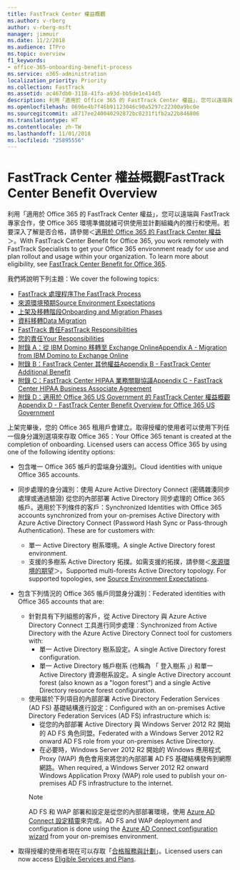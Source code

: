 ```yaml
---
title: FastTrack Center 權益概觀
ms.author: v-rberg
author: v-rberg-msft
manager: jimmuir
ms.date: 11/2/2018
ms.audience: ITPro
ms.topic: overview
f1_keywords:
- office-365-onboarding-benefit-process
ms.service: o365-administration
localization_priority: Priority
ms.collection: FastTrack
ms.assetid: ac467db0-3118-41fa-a93d-bb5de1e414d5
description: 利用「適用於 Office 365 的 FastTrack Center 權益」，您可以遠端與 FastTrack 專家合作，使 Office 365 環境準備就緒可供使用並計劃組織內的推行和使用。若要深入了解是否合格，請參閱＜適用於 Office 365 的 FastTrack Center 權益＞。
ms.openlocfilehash: 0696e4b7f46b91123046c90a5297c22300a9bc0e
ms.sourcegitcommit: a8717ee240040292872bc0231f1fb2a22b846806
ms.translationtype: HT
ms.contentlocale: zh-TW
ms.lasthandoff: 11/01/2018
ms.locfileid: "25895556"
---
```

# <a name="fasttrack-center-benefit-overview"></a><span data-ttu-id="75ac0-104">FastTrack Center 權益概觀</span><span class="sxs-lookup"><span data-stu-id="75ac0-104">FastTrack Center Benefit Overview</span></span>

<span data-ttu-id="75ac0-p102">利用「適用於 Office 365 的 FastTrack Center 權益」，您可以遠端與 FastTrack 專家合作，使 Office 365 環境準備就緒可供使用並計劃組織內的推行和使用。若要深入了解是否合格，請參閱＜[適用於 Office 365 的 FastTrack Center 權益](O365-fasttrack-benefit-for-office-365.md)＞。</span><span class="sxs-lookup"><span data-stu-id="75ac0-p102">With FastTrack Center Benefit for Office 365, you work remotely with FastTrack Specialists to get your Office 365 environment ready for use and plan rollout and usage within your organization. To learn more about eligibility, see [FastTrack Center Benefit for Office 365](O365-fasttrack-benefit-for-office-365.md).</span></span>
  
<span data-ttu-id="75ac0-107">我們將說明下列主題：</span><span class="sxs-lookup"><span data-stu-id="75ac0-107">We cover the following topics:</span></span>
- [<span data-ttu-id="75ac0-108">FastTrack 處理程序</span><span class="sxs-lookup"><span data-stu-id="75ac0-108">The FastTrack Process</span></span>](O365-fasttrack-process.md) 
- [<span data-ttu-id="75ac0-109">來源環境預期</span><span class="sxs-lookup"><span data-stu-id="75ac0-109">Source Environment Expectations</span></span>](O365-source-environment-expectations.md)
- [<span data-ttu-id="75ac0-110">上架及移轉階段</span><span class="sxs-lookup"><span data-stu-id="75ac0-110">Onboarding and Migration Phases</span></span>](O365-onboarding-and-migration.md)
- [<span data-ttu-id="75ac0-111">資料移轉</span><span class="sxs-lookup"><span data-stu-id="75ac0-111">Data Migration</span></span>](O365-data-migration.md)
- [<span data-ttu-id="75ac0-112">FastTrack 責任</span><span class="sxs-lookup"><span data-stu-id="75ac0-112">FastTrack Responsibilities</span></span>](O365-fasttrack-responsibilities.md)
- [<span data-ttu-id="75ac0-113">您的責任</span><span class="sxs-lookup"><span data-stu-id="75ac0-113">Your Responsibilities</span></span>](O365-your-responsibilities.md) 
- [<span data-ttu-id="75ac0-114">附錄 A：從 IBM Domino 移轉至 Exchange Online</span><span class="sxs-lookup"><span data-stu-id="75ac0-114">Appendix A - Migration from IBM Domino to Exchange Online</span></span>](O365-from-ibm-domino-to-exchange-online.md)
- [<span data-ttu-id="75ac0-115">附錄 B：FastTrack Center 其他權益</span><span class="sxs-lookup"><span data-stu-id="75ac0-115">Appendix B - FastTrack Center Additional Benefit</span></span>](O365-fasttrack-additional-benefits.md)
- [<span data-ttu-id="75ac0-116">附錄 C：FastTrack Center HIPAA 業務關聯協議</span><span class="sxs-lookup"><span data-stu-id="75ac0-116">Appendix C - FastTrack Center HIPAA Business Associate Agreement</span></span>](O365-hipaa-business-associate-agreement.md)
- [<span data-ttu-id="75ac0-117">附錄 D：適用於 Office 365 US Government 的 FastTrack Center 權益概觀</span><span class="sxs-lookup"><span data-stu-id="75ac0-117">Appendix D - FastTrack Center Benefit Overview for Office 365 US Government</span></span>](US-Gov-appendix-overview.md)
    
<span data-ttu-id="75ac0-p103">上架完畢後，您的 Office 365 租用戶會建立。取得授權的使用者可以使用下列任一個身分識別選項來存取 Office 365：</span><span class="sxs-lookup"><span data-stu-id="75ac0-p103">Your Office 365 tenant is created at the completion of onboarding. Licensed users can access Office 365 by using one of the following identity options:</span></span>
- <span data-ttu-id="75ac0-120">包含唯一 Office 365 帳戶的雲端身分識別。</span><span class="sxs-lookup"><span data-stu-id="75ac0-120">Cloud identities with unique Office 365 accounts.</span></span>
- <span data-ttu-id="75ac0-p104">同步處理的身分識別：使用 Azure Active Directory Connect (密碼雜湊同步處理或通過驗證) 從您的內部部署 Active Directory 同步處理的 Office 365 帳戶。適用於下列條件的客戶：</span><span class="sxs-lookup"><span data-stu-id="75ac0-p104">Synchronized Identities with Office 365 accounts synchronized from your on-premises Active Directory with Azure Active Directory Connect (Password Hash Sync or Pass-through Authentication). These are for customers with:</span></span>
  - <span data-ttu-id="75ac0-123">單一 Active Directory 樹系環境。</span><span class="sxs-lookup"><span data-stu-id="75ac0-123">A single Active Directory forest environment.</span></span>
  - <span data-ttu-id="75ac0-p105">支援的多樹系 Active Directory 拓撲。如需支援的拓撲，請參閱＜[來源環境的期望](O365-source-environment-expectations.md)＞。</span><span class="sxs-lookup"><span data-stu-id="75ac0-p105">Supported multi-forests Active Directory topology. For supported topologies, see [Source Environment Expectations](O365-source-environment-expectations.md).</span></span>
- <span data-ttu-id="75ac0-126">包含下列情況的 Office 365 帳戶同盟身分識別：</span><span class="sxs-lookup"><span data-stu-id="75ac0-126">Federated identities with Office 365 accounts that are:</span></span>
  - <span data-ttu-id="75ac0-127">針對具有下列組態的客戶，從 Active Directory 與 Azure Active Directory Connect 工具進行同步處理︰</span><span class="sxs-lookup"><span data-stu-id="75ac0-127">Synchronized from Active Directory with the Azure Active Directory Connect tool for customers with:</span></span>
      - <span data-ttu-id="75ac0-128">單一 Active Directory 樹系設定。</span><span class="sxs-lookup"><span data-stu-id="75ac0-128">A single Active Directory forest configuration.</span></span>
      - <span data-ttu-id="75ac0-129">單一 Active Directory 帳戶樹系 (也稱為 「 登入樹系 」) 和單一 Active Directory 資源樹系設定。</span><span class="sxs-lookup"><span data-stu-id="75ac0-129">A single Active Directory account forest (also known as a "logon forest") and a single Active Directory resource forest configuration.</span></span>
  - <span data-ttu-id="75ac0-130">使用屬於下列項目的內部部署 Active Directory Federation Services (AD FS) 基礎結構進行設定：</span><span class="sxs-lookup"><span data-stu-id="75ac0-130">Configured with an on-premises Active Directory Federation Services (AD FS) infrastructure which is:</span></span>
      - <span data-ttu-id="75ac0-131">從您的內部部署 Active Directory 與 Windows Server 2012 R2 開始的 AD FS 角色同盟。</span><span class="sxs-lookup"><span data-stu-id="75ac0-131">Federated with a Windows Server 2012 R2 onward AD FS role from your on-premises Active Directory.</span></span>
      - <span data-ttu-id="75ac0-132">在必要時，Windows Server 2012 R2 開始的 Windows 應用程式 Proxy (WAP) 角色會用來將您的內部部署 AD FS 基礎結構發佈到網際網路。</span><span class="sxs-lookup"><span data-stu-id="75ac0-132">When required, a Windows Server 2012 R2 onward Windows Application Proxy (WAP) role used to publish your on-premises AD FS infrastructure to the internet.</span></span>
    > [!NOTE]
    > <span data-ttu-id="75ac0-133">AD FS 和 WAP 部署和設定是從您的內部部署環境，使用 [Azure AD Connect 設定精靈](https://go.microsoft.com/fwlink/?linkid=844794)來完成。</span><span class="sxs-lookup"><span data-stu-id="75ac0-133">AD FS and WAP deployment and configuration is done using the [Azure AD Connect configuration wizard](https://go.microsoft.com/fwlink/?linkid=844794) from your on-premises environment.</span></span> 
  
- <span data-ttu-id="75ac0-134">取得授權的使用者現在可以存取「[合格服務與計劃](O365-eligible-services-and-plans.md)」。</span><span class="sxs-lookup"><span data-stu-id="75ac0-134">Licensed users can now access [Eligible Services and Plans](O365-eligible-services-and-plans.md).</span></span>
    

 
